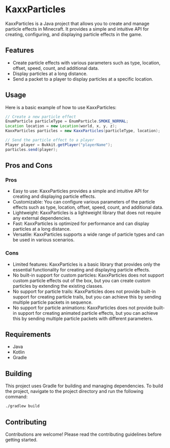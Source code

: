# KaxxParticles

KaxxParticles is a Java project that allows you to create and manage particle effects in Minecraft. It provides a simple and intuitive API for creating, configuring, and displaying particle effects in the game.

## Features

- Create particle effects with various parameters such as type, location, offset, speed, count, and additional data.
- Display particles at a long distance.
- Send a packet to a player to display particles at a specific location.

## Usage

Here is a basic example of how to use KaxxParticles:

```java
// Create a new particle effect
EnumParticle particleType = EnumParticle.SMOKE_NORMAL;
Location location = new Location(world, x, y, z);
KaxxParticles particles = new KaxxParticles(particleType, location);

// Send the particle effect to a player
Player player = Bukkit.getPlayer("playerName");
particles.send(player);
```

## Pros and Cons

### Pros

- Easy to use: KaxxParticles provides a simple and intuitive API for creating and displaying particle effects.
- Customizable: You can configure various parameters of the particle effects such as type, location, offset, speed, count, and additional data.
- Lightweight: KaxxParticles is a lightweight library that does not require any external dependencies.
- Fast: KaxxParticles is optimized for performance and can display particles at a long distance.
- Versatile: KaxxParticles supports a wide range of particle types and can be used in various scenarios.

### Cons

- Limited features: KaxxParticles is a basic library that provides only the essential functionality for creating and displaying particle effects.
- No built-in support for custom particles: KaxxParticles does not support custom particle effects out of the box, but you can create custom particles by extending the existing classes.
- No support for particle trails: KaxxParticles does not provide built-in support for creating particle trails, but you can achieve this by sending multiple particle packets in sequence.
- No support for particle animations: KaxxParticles does not provide built-in support for creating animated particle effects, but you can achieve this by sending multiple particle packets with different parameters.

## Requirements

- Java
- Kotlin
- Gradle

## Building

This project uses Gradle for building and managing dependencies. To build the project, navigate to the project directory and run the following command:

```bash
./gradlew build
```

## Contributing

Contributions are welcome! Please read the contributing guidelines before getting started.